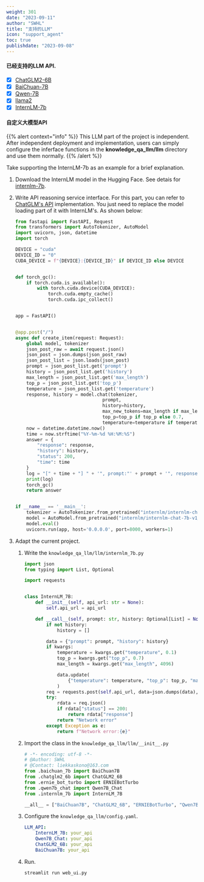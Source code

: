 ```yaml
---
weight: 301
date: "2023-09-11"
author: "SWHL"
title: "支持的LLM"
icon: "support_agent"
toc: true
publishdate: "2023-09-08"
---
```



#### 已经支持的LLM API.
- [x] [ChatGLM2-6B](https://huggingface.co/THUDM/chatglm2-6b)
- [x] [BaiChuan-7B](https://huggingface.co/baichuan-inc/Baichuan-7B)
- [x] [Qwen-7B](https://huggingface.co/Qwen/Qwen-7B)
- [x] [llama2](https://github.com/facebookresearch/llama)
- [x] [InternLM-7b](https://huggingface.co/internlm/internlm-7b)

#### 自定义大模型API
{{% alert context="info" %}}
This LLM part of the project is independent. After independent deployment and implementation, users can simply configure the inferface functions in the **knowledge_qa_llm/llm** directory and use them normally.
{{% /alert %}}

Take supporting the InternLM-7b as an example for a brief explanation.
1. Download the InternLM model in the Hugging Face. See detais for [internlm-7b](https://huggingface.co/internlm/internlm-7b).
2. Write API reasoning service interface. For this part, you can refer to [ChatGLM's API](https://github.com/THUDM/ChatGLM-6B/blob/main/api.py) implementation. You just need to replace the model loading part of it with InternLM's. As shown below:

    ```python {linenos=table}
    from fastapi import FastAPI, Request
    from transformers import AutoTokenizer, AutoModel
    import uvicorn, json, datetime
    import torch

    DEVICE = "cuda"
    DEVICE_ID = "0"
    CUDA_DEVICE = f"{DEVICE}:{DEVICE_ID}" if DEVICE_ID else DEVICE


    def torch_gc():
        if torch.cuda.is_available():
            with torch.cuda.device(CUDA_DEVICE):
                torch.cuda.empty_cache()
                torch.cuda.ipc_collect()


    app = FastAPI()


    @app.post("/")
    async def create_item(request: Request):
        global model, tokenizer
        json_post_raw = await request.json()
        json_post = json.dumps(json_post_raw)
        json_post_list = json.loads(json_post)
        prompt = json_post_list.get('prompt')
        history = json_post_list.get('history')
        max_length = json_post_list.get('max_length')
        top_p = json_post_list.get('top_p')
        temperature = json_post_list.get('temperature')
        response, history = model.chat(tokenizer,
                                    prompt,
                                    history=history,
                                    max_new_tokens=max_length if max_length else 2048,
                                    top_p=top_p if top_p else 0.7,
                                    temperature=temperature if temperature else 0.95)
        now = datetime.datetime.now()
        time = now.strftime("%Y-%m-%d %H:%M:%S")
        answer = {
            "response": response,
            "history": history,
            "status": 200,
            "time": time
        }
        log = "[" + time + "] " + '", prompt:"' + prompt + '", response:"' + repr(response) + '"'
        print(log)
        torch_gc()
        return answer


    if __name__ == '__main__':
        tokenizer = AutoTokenizer.from_pretrained("internlm/internlm-chat-7b-v1_1", trust_remote_code=True)
        model = AutoModel.from_pretrained("internlm/internlm-chat-7b-v1_1", trust_remote_code=True).half().cuda()
        model.eval()
        uvicorn.run(app, host='0.0.0.0', port=8000, workers=1)
    ```
3. Adapt the current project.
    1. Write the `knowledge_qa_llm/llm/internlm_7b.py`

        ```python {linenos=table}
        import json
        from typing import List, Optional

        import requests


        class InternLM_7B:
            def __init__(self, api_url: str = None):
                self.api_url = api_url

            def __call__(self, prompt: str, history: Optional[List] = None, **kwargs):
                if not history:
                    history = []

                data = {"prompt": prompt, "history": history}
                if kwargs:
                    temperature = kwargs.get("temperature", 0.1)
                    top_p = kwargs.get("top_p", 0.7)
                    max_length = kwargs.get("max_length", 4096)

                    data.update(
                        {"temperature": temperature, "top_p": top_p, "max_length": max_length}
                    )
                req = requests.post(self.api_url, data=json.dumps(data), timeout=60)
                try:
                    rdata = req.json()
                    if rdata["status"] == 200:
                        return rdata["response"]
                    return "Network error"
                except Exception as e:
                    return f"Network error:{e}"
        ```
    2. Import the class in the `knowledge_qa_llm/llm/__init__.py`
        ```python {linenos=table}
        # -*- encoding: utf-8 -*-
        # @Author: SWHL
        # @Contact: liekkaskono@163.com
        from .baichuan_7b import BaiChuan7B
        from .chatglm2_6b import ChatGLM2_6B
        from .ernie_bot_turbo import ERNIEBotTurbo
        from .qwen7b_chat import Qwen7B_Chat
        from .internlm_7b import InternLM_7B

        __all__ = ["BaiChuan7B", "ChatGLM2_6B", "ERNIEBotTurbo", "Qwen7B_Chat", "InternLM_7B"]
        ```
    3. Configure the `knowledge_qa_llm/config.yaml`.
        ```yaml
        LLM_API:
            InternLM_7B: your_api
            Qwen7B_Chat: your_api
            ChatGLM2_6B: your_api
            BaiChuan7B: your_api
        ```
    4. Run.
        ```bash {linenos=table}
        streamlit run web_ui.py
        ```
